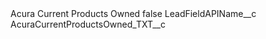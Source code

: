 <?xml version="1.0" encoding="UTF-8"?>
<CustomMetadata xmlns="http://soap.sforce.com/2006/04/metadata" xmlns:xsi="http://www.w3.org/2001/XMLSchema-instance" xmlns:xsd="http://www.w3.org/2001/XMLSchema">
    <label>Acura Current Products Owned</label>
    <protected>false</protected>
    <values>
        <field>LeadFieldAPIName__c</field>
        <value xsi:type="xsd:string">AcuraCurrentProductsOwned_TXT__c</value>
    </values>
</CustomMetadata>
